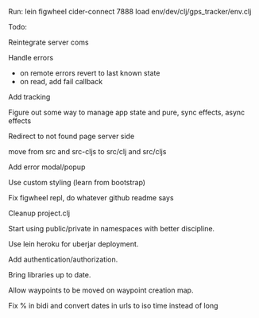 Run:
lein figwheel
cider-connect 7888
load env/dev/clj/gps_tracker/env.clj

Todo:

Reintegrate server coms

Handle errors
- on remote errors revert to last known state
- on read, add fail callback

Add tracking

Figure out some way to manage app state and pure, sync effects, async effects

Redirect to not found page server side

move from src and src-cljs to src/clj and src/cljs

Add error modal/popup

Use custom styling (learn from bootstrap)

Fix figwheel repl, do whatever github readme says

Cleanup project.clj

Start using public/private in namespaces with better discipline.

Use lein heroku for uberjar deployment.

Add authentication/authorization.

Bring libraries up to date.

Allow waypoints to be moved on waypoint creation map.

Fix % in bidi and convert dates in urls to iso time instead of long
